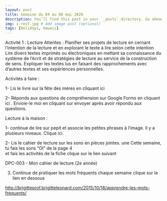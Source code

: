 ```yaml
---
layout: post
title: Semaine du 04 au 08 mai 2020
description: You’ll find this post in your `_posts` directory. Go ahead and edit it and re-build the site to see your changes. # Add post description (optional)
img: i-rest.jpg # Add image post (optional)
tags: [Holidays, Hawaii]
---
```


Activité 1 : Lecture
Attentes :
Planifier ses projets de lecture en cernant l’intention de la lecture et en explorant le texte à lire selon cette intention
Lire divers textes imprimés ou électroniques en mettant sa connaissance du système de l’écrit et de stratégies de lecture au service de la construction de sens.
Expliquer les textes lus en faisant des rapprochements avec d’autres textes et ses expériences personnelles.

Activités  à faire :

1- Lis le livre sur la fête des mères  en cliquant ici

2- Réponds aux questions de compréhension sur Google Forms en cliquant ici .
 Envoie-le moi en cliquant sur envoyer après avoir répondu aux questions.


Lecture à la maison : 

1- continue de lire sur pepit et associe les petites phrases à l’image. Il y a plusieurs niveaux. Clique ici.

2- Lis le cahier de lecture sur les sons en pièces jointes. une Cette semaine, tu fais les sons “OI” de la page 4  
et fais les activités de la fiche 
clique sur le lien suivant

DPC-003 - Mon cahier de lecture (2e année)


3.  Continue de pratiquer les mots fréquents chaque semaine clique sur le lien en dessous

http://brigitteprof.brigitteleonard.com/2015/10/18/apprendre-les-mots-frequents/
